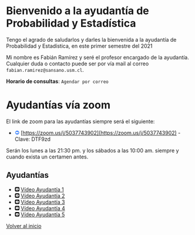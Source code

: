 [//]: <> (MAT032-2021-1)
# Bienvenido a la ayudantía de Probabilidad y Estadística 

Tengo el agrado de saludarlos y darles la bienvenida a la ayudantía de Probabilidad y Estadística, en este primer semestre del 2021 

Mi nombre es Fabián Ramírez y seré el profesor encargado de la ayudantía. Cualquier duda o contacto puede ser por vía mail al correo `fabian.ramirez@sansano.usm.cl`.

**Horario de consultas**: `Agendar por correo`

# Ayudantías vía zoom

El link de zoom para las ayudantías siempre será el siguiente:
 
* <img src="zoom_logo.svg" alt="drawing" width="12"/> [https://zoom.us/j/5037743902](https://zoom.us/j/5037743902) - Clave: DTF9zd

Serán los lunes a las 21:30 pm. y los sábados a las 10:00 am. siempre y cuando exista un certamen antes.

## Ayudantías 
* <img src="yt_logo.svg" alt="drawing" width="12"/> [Vídeo Ayudantía 1](https://youtu.be/YaPDLmLhgXg) 
* <img src="yt_logo.svg" alt="drawing" width="12"/> [Vídeo Ayudantía 2](https://youtu.be/YVAcs4mA4CE) 
* <img src="yt_logo.svg" alt="drawing" width="12"/> [Vídeo Ayudantía 3](https://youtu.be/eaI8iFNoOh0) 
* <img src="yt_logo.svg" alt="drawing" width="12"/> [Vídeo Ayudantía 4](https://youtu.be/1k2CChPEJ00) 
* <img src="yt_logo.svg" alt="drawing" width="12"/> [Vídeo Ayudantía 5](https://youtu.be/4gyHMlKivDQ) 

[Volver al inicio](https://fabimath.github.io/Fabimath/)